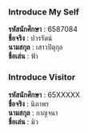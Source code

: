 ### Introduce My Self
**รหัสนักศึกษา**  : 6587084<br>
**ชื่อจริง** : ปวรรัตน์<br>
**นามสกุล** : เสาวปิตุกุล<br>
**ชื่อเล่น** : ฟ้า<br>

### Introduce Visitor
**รหัสนักศึกษา**  : 65XXXXX<br>
**ชื่อจริง** : นิภาพร<br>
**นามสกุล** : กาญจนา<br>
**ชื่อเล่น** : มิว<br>